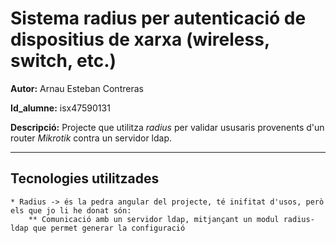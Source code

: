 # Sistema radius per autenticació de dispositius de xarxa (wireless, switch, etc.)

**Autor:** Arnau Esteban Contreras

**Id_alumne:** isx47590131

**Descripció:** Projecte que utilitza *radius* per validar ususaris provenents d'un router *Mikrotik* contra un servidor ldap.


-------

## Tecnologies utilitzades
    
    * Radius -> és la pedra angular del projecte, té inifitat d'usos, però els que jo li he donat són: 
        ** Comunicació amb un servidor ldap, mitjançant un modul radius-ldap que permet generar la configuració 